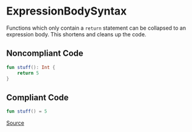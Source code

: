 # ExpressionBodySyntax

Functions which only contain a `return` statement can be collapsed to an expression body. This shortens and
cleans up the code.

## Noncompliant Code

```kotlin
fun stuff(): Int {
    return 5
}
```
## Compliant Code

```kotlin
fun stuff() = 5
```

[Source](https://arturbosch.github.io/detekt/style.html#expressionbodysyntax)
